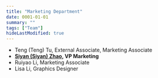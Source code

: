 ```yaml
---
title: "Marketing Department"
date: 0001-01-01
summary: ""
tags: ["Team"]
hideLastModified: true
---
```


- Teng (Teng) Tu, External Associate, Marketing Associate
- **[Siyan (Siyan) Zhao](https://www.github.com/siyanLearner/), VP Marketing**
- Ruiyao Li, Marketing Associate
- Lisa Li, Graphics Designer
